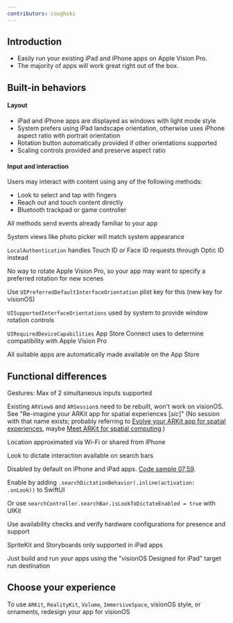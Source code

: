 ```yaml
---
contributors: coughski
---
```


## Introduction

* Easily run your existing iPad and iPhone apps on Apple Vision Pro.
* The majority of apps will work great right out of the box.

## Built-in behaviors

#### Layout

- iPad and iPhone apps are displayed as windows with light mode style
- System prefers using iPad landscape orientation, otherwise uses iPhone aspect ratio with portrait orientation
- Rotation button automatically provided if other orientations supported
- Scaling controls provided and preserve aspect ratio

#### Input and interaction

Users may interact with content using any of the following methods:
- Look to select and tap with fingers
- Reach out and touch content directly
- Bluetooth trackpad or game controller

All methods send events already familiar to your app

System views like photo picker will match system appearance

`LocalAuthentication` handles Touch ID or Face ID requests through Optic ID instead

No way to rotate Apple Vision Pro, so your app may want to specify a preferred rotation for new scenes

Use `UIPreferredDefaultInterfaceOrientation` plist key for this (new key for visionOS)

`UISupportedInterfaceOrientations` used by system to provide window rotation controls

`UIRequiredDeviceCapabilities` App Store Connect uses to determine compatibility with Apple Vision Pro

All suitable apps are automatically made available on the App Store

## Functional differences

Gestures: Max of 2 simultaneous inputs supported

Existing `ARView`s and `ARSession`s need to be rebuilt, won't work on visionOS. See "Re-imagine your ARKit app for spatial experiences [_sic_]"
(No session with that name exists; probably referring to [Evolve your ARKit app for spatial experiences](https://developer.apple.com/videos/play/wwdc2023/10091), maybe [Meet ARKit for spatial computing](https://developer.apple.com/videos/play/wwdc2023/10082).)

Location approximated via Wi-Fi or shared from iPhone

Look to dictate interaction available on search bars

Disabled by default on iPhone and iPad apps. [Code sample 07:59](https://developer.apple.com/videos/play/wwdc2023-10090/?time=479).

Enable by adding `.searchDictationBehavior(.inline(activation: .onLook))` to SwiftUI

Or use `searchController.searchBar.isLookToDictateEnabled = true` with UIKit

Use availability checks and verify hardware configurations for presence and support

SpriteKit and Storyboards only supported in iPad apps

Just build and run your apps using the "visionOS Designed for iPad" target run destination

## Choose your experience

To use `ARKit`, `RealityKit`, `Volume`, `ImmersiveSpace`, visionOS style, or ornaments, redesign your app for visionOS
